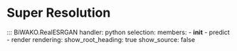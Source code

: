# Super Resolution

::: BiWAKO.RealESRGAN
    handler: python
    selection:
        members:
            - __init__
            - predict
            - render
    rendering:
        show_root_heading: true
        show_source: false
